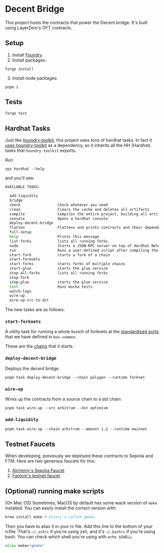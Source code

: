 # Decent Bridge

This project hosts the contracts that power the Decent bridge. It's built
using LayerZero's OFT contracts.

## Setup

1. Install [Foundry](https://book.getfoundry.sh/getting-started/installation#using-foundryup).
2. Install packages:

```
forge install
```

3. Install node packages:

```
pnpm i
```

## Tests

```bash
forge test
```

## Hardhat Tasks

Just like [houndry-toolkit](https://github.com/decentxyz/houndry-toolkit), this project
uses tons of hardhat tasks. In fact it [uses houndry-toolkit](./package.json#L25) as a
dependency, so it inherits all the HH (Hardhat) tasks that `houndry-toolkit` exports.

Run

```
npx hardhat --help
```

and you'll see:

```bash
AVAILABLE TASKS:

  add-liquidity
  bridge
  check               	Check whatever you need
  clean               	Clears the cache and deletes all artifacts
  compile             	Compiles the entire project, building all artifacts
  console             	Opens a hardhat console
  deploy-decent-bridge
  flatten             	Flattens and prints contracts and their dependencies. If no file is passed, all the contracts in the project will be flattened.
  full-setup
  help                	Prints this message
  list-forks          	lists all running forks
  node                	Starts a JSON-RPC server on top of Hardhat Network
  run                 	Runs a user-defined script after compiling the project
  start-fork          	starts a fork of a chain
  start-forknets
  start-forks         	starts forks of multiple chains
  start-glue          	starts the glue service
  stop-all-forks      	lists all running forks
  stop-fork
  stop-glue           	starts the glue service
  test                	Runs mocha tests
  watch-logs
  wire-up
  wire-up-src-to-dst
```

The new tasks are as follows:

### `start-forknets`

A utility task for running a whole bunch of forknets at the
[standardized ports](https://github.com/decentxyz/box-monorepo/blob/main/packages/box-common/src/constants/Web3Constants.ts#L93)
that we have defined in `box-common.`

These are the [chains](./src/hardhat/tasks/decentBridgeTasks.ts#L17) that it starts.

### `deploy-decent-bridge`

Deploys the decent bridge.

```
pnpm task deploy-decent-bridge --chain polygon --runtime forknet
```

### `wire-up`

Wires up the contracts from a source chain to a dst chain:

```
pnpm task wire-up --src arbitrum --dst optimism
```

### `add-liquidity`

```
pnpm task wire-up --chain arbitrum --amount 1.2 --runtime mainnet
```

## Testnet Faucets

When developing, previously we deployed these contracts to Sepolia and FTM.
Here are two generous faucets for this:

1.  [Alchemy's Sepolia Faucet](https://sepoliafaucet.com/)
2.  [Fantom's testnet faucet](https://faucet.fantom.network/)

## (Optional) running make scripts

(On Mac OS) Sometimes, MacOS by default has some wack version of
`make` installed. You can easily install the correct version with:

```bash
brew install make # binary's called gmake
```

Then you have to alias it in your rc file. Add this line to the bottom of
your rcfile: That's `~/.zshrc` if you're using zsh, and it's `~/.bashrc` if
you're using bash. You can check which shell you're using with `echo $SHELL`.

```bash
alias make="gmake"
```
